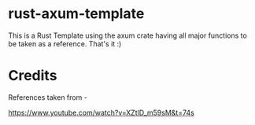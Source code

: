 # rust-axum-template

This is a Rust Template using the axum crate having all major functions to be taken as a reference. That's it :)

# Credits 

References taken from - 

https://www.youtube.com/watch?v=XZtlD_m59sM&t=74s
